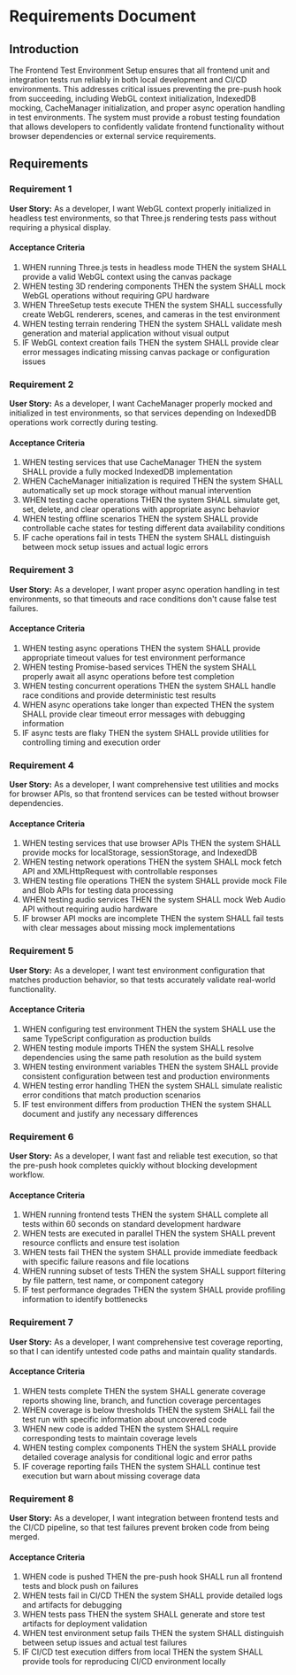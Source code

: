 # Requirements Document

## Introduction

The Frontend Test Environment Setup ensures that all frontend unit and integration tests run reliably in both local development and CI/CD environments. This addresses critical issues preventing the pre-push hook from succeeding, including WebGL context initialization, IndexedDB mocking, CacheManager initialization, and proper async operation handling in test environments. The system must provide a robust testing foundation that allows developers to confidently validate frontend functionality without browser dependencies or external service requirements.

## Requirements

### Requirement 1

**User Story:** As a developer, I want WebGL context properly initialized in headless test environments, so that Three.js rendering tests pass without requiring a physical display.

#### Acceptance Criteria

1. WHEN running Three.js tests in headless mode THEN the system SHALL provide a valid WebGL context using the canvas package
2. WHEN testing 3D rendering components THEN the system SHALL mock WebGL operations without requiring GPU hardware
3. WHEN ThreeSetup tests execute THEN the system SHALL successfully create WebGL renderers, scenes, and cameras in the test environment
4. WHEN testing terrain rendering THEN the system SHALL validate mesh generation and material application without visual output
5. IF WebGL context creation fails THEN the system SHALL provide clear error messages indicating missing canvas package or configuration issues

### Requirement 2

**User Story:** As a developer, I want CacheManager properly mocked and initialized in test environments, so that services depending on IndexedDB operations work correctly during testing.

#### Acceptance Criteria

1. WHEN testing services that use CacheManager THEN the system SHALL provide a fully mocked IndexedDB implementation
2. WHEN CacheManager initialization is required THEN the system SHALL automatically set up mock storage without manual intervention
3. WHEN testing cache operations THEN the system SHALL simulate get, set, delete, and clear operations with appropriate async behavior
4. WHEN testing offline scenarios THEN the system SHALL provide controllable cache states for testing different data availability conditions
5. IF cache operations fail in tests THEN the system SHALL distinguish between mock setup issues and actual logic errors

### Requirement 3

**User Story:** As a developer, I want proper async operation handling in test environments, so that timeouts and race conditions don't cause false test failures.

#### Acceptance Criteria

1. WHEN testing async operations THEN the system SHALL provide appropriate timeout values for test environment performance
2. WHEN testing Promise-based services THEN the system SHALL properly await all async operations before test completion
3. WHEN testing concurrent operations THEN the system SHALL handle race conditions and provide deterministic test results
4. WHEN async operations take longer than expected THEN the system SHALL provide clear timeout error messages with debugging information
5. IF async tests are flaky THEN the system SHALL provide utilities for controlling timing and execution order

### Requirement 4

**User Story:** As a developer, I want comprehensive test utilities and mocks for browser APIs, so that frontend services can be tested without browser dependencies.

#### Acceptance Criteria

1. WHEN testing services that use browser APIs THEN the system SHALL provide mocks for localStorage, sessionStorage, and IndexedDB
2. WHEN testing network operations THEN the system SHALL mock fetch API and XMLHttpRequest with controllable responses
3. WHEN testing file operations THEN the system SHALL provide mock File and Blob APIs for testing data processing
4. WHEN testing audio services THEN the system SHALL mock Web Audio API without requiring audio hardware
5. IF browser API mocks are incomplete THEN the system SHALL fail tests with clear messages about missing mock implementations

### Requirement 5

**User Story:** As a developer, I want test environment configuration that matches production behavior, so that tests accurately validate real-world functionality.

#### Acceptance Criteria

1. WHEN configuring test environment THEN the system SHALL use the same TypeScript configuration as production builds
2. WHEN testing module imports THEN the system SHALL resolve dependencies using the same path resolution as the build system
3. WHEN testing environment variables THEN the system SHALL provide consistent configuration between test and production environments
4. WHEN testing error handling THEN the system SHALL simulate realistic error conditions that match production scenarios
5. IF test environment differs from production THEN the system SHALL document and justify any necessary differences

### Requirement 6

**User Story:** As a developer, I want fast and reliable test execution, so that the pre-push hook completes quickly without blocking development workflow.

#### Acceptance Criteria

1. WHEN running frontend tests THEN the system SHALL complete all tests within 60 seconds on standard development hardware
2. WHEN tests are executed in parallel THEN the system SHALL prevent resource conflicts and ensure test isolation
3. WHEN tests fail THEN the system SHALL provide immediate feedback with specific failure reasons and file locations
4. WHEN running subset of tests THEN the system SHALL support filtering by file pattern, test name, or component category
5. IF test performance degrades THEN the system SHALL provide profiling information to identify bottlenecks

### Requirement 7

**User Story:** As a developer, I want comprehensive test coverage reporting, so that I can identify untested code paths and maintain quality standards.

#### Acceptance Criteria

1. WHEN tests complete THEN the system SHALL generate coverage reports showing line, branch, and function coverage percentages
2. WHEN coverage is below thresholds THEN the system SHALL fail the test run with specific information about uncovered code
3. WHEN new code is added THEN the system SHALL require corresponding tests to maintain coverage levels
4. WHEN testing complex components THEN the system SHALL provide detailed coverage analysis for conditional logic and error paths
5. IF coverage reporting fails THEN the system SHALL continue test execution but warn about missing coverage data

### Requirement 8

**User Story:** As a developer, I want integration between frontend tests and the CI/CD pipeline, so that test failures prevent broken code from being merged.

#### Acceptance Criteria

1. WHEN code is pushed THEN the pre-push hook SHALL run all frontend tests and block push on failures
2. WHEN tests fail in CI/CD THEN the system SHALL provide detailed logs and artifacts for debugging
3. WHEN tests pass THEN the system SHALL generate and store test artifacts for deployment validation
4. WHEN test environment setup fails THEN the system SHALL distinguish between setup issues and actual test failures
5. IF CI/CD test execution differs from local THEN the system SHALL provide tools for reproducing CI/CD environment locally